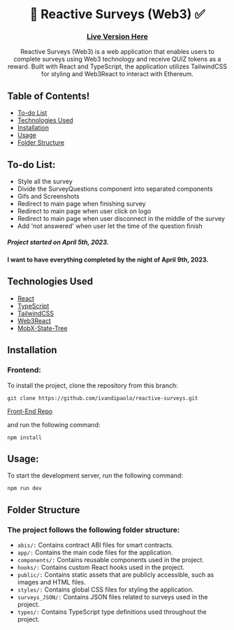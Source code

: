 <h1 align="center">📝 Reactive Surveys (Web3) ✅</h1>

<h3 align='center'>

  [Live Version Here](https://reactive-surveys.vercel.app/)

</h3>

<p align='center'>
Reactive Surveys (Web3) is a web application that enables users to complete surveys using Web3 technology and receive QUIZ tokens as a reward. Built with React and TypeScript, the application utilizes TailwindCSS for styling and Web3React to interact with Ethereum.
<p>

## Table of Contents!

- [To-do List](#To-do-List)
- [Technologies Used](#technologies-used)
- [Installation](#installation)
- [Usage](#usage)
- [Folder Structure](#folder-structure)

## To-do List:
- Style all the survey
- Divide the SurveyQuestions component into separated components
- Gifs and Screenshots
- Redirect to main page when finishing survey
- Redirect to main page when user click on logo
- Redirect to main page when user disconnect in the middle of the survey
- Add 'not answered' when user let the time of the question finish
##### Project started on April 5th, 2023.
#### I want to have everything completed by the night of April 9th, 2023.

## Technologies Used

- [React](https://reactjs.org/)
- [TypeScript](https://www.typescriptlang.org/)
- [TailwindCSS](https://tailwindcss.com/)
- [Web3React](https://github.com/Uniswap/web3-react)
- [MobX-State-Tree](https://mobx-state-tree.js.org/intro/welcome)

## Installation

### Frontend:

To install the project, clone the repository from this branch:
```
git clone https://github.com/ivandipaolo/reactive-surveys.git
```
[Front-End Repo](https://github.com/ivandipaolo/reactive-surveys.git)

and run the following command:

```
npm install
```


## Usage:
To start the development server, run the following command:
```
npm run dev
```


## Folder Structure
### The project follows the following folder structure:

- `abis/:` Contains contract ABI files for smart contracts.
- `app/:` Contains the main code files for the application.
- `components/:` Contains reusable components used in the project.
- `hooks/:` Contains custom React hooks used in the project.
- `public/:` Contains static assets that are publicly accessible, such as images and HTML files.
- `styles/:` Contains global CSS files for styling the application.
- `surveys_JSON/:` Contains JSON files related to surveys used in the project.
- `types/:` Contains TypeScript type definitions used throughout the project.
